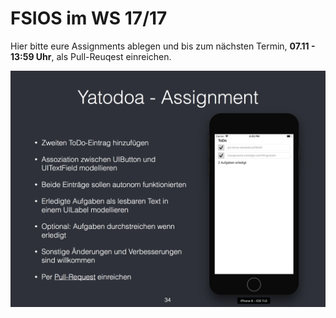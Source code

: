 # FSIOS im WS 17/17

Hier bitte eure Assignments ablegen und bis zum nächsten Termin, **07.11 - 13:59 Uhr**, als Pull-Reuqest einreichen.

![Assigment 01](assignment_01.png "Assigment 01")
